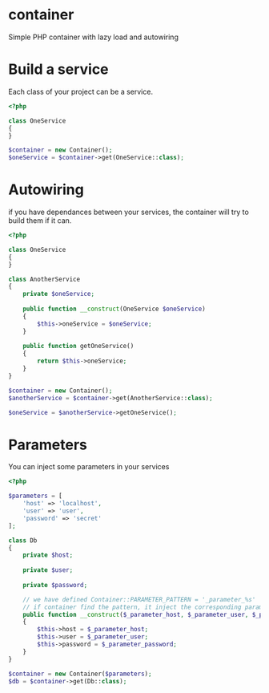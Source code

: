 # container
Simple PHP container with lazy load and autowiring

# Build a service
Each class of your project can be a service. 
```php
<?php

class OneService
{
}

$container = new Container();
$oneService = $container->get(OneService::class);
```

# Autowiring
if you have dependances between your services, the container will try to build them if it can.

```php
<?php

class OneService
{
}

class AnotherService
{
    private $oneService;
    
    public function __construct(OneService $oneService)
    {
        $this->oneService = $oneService;
    }
    
    public function getOneService()
    {
        return $this->oneService;
    }
}

$container = new Container();
$anotherService = $container->get(AnotherService::class);

$oneService = $anotherService->getOneService();
```

# Parameters
You can inject some parameters in your services
```php
<?php

$parameters = [
    'host' => 'localhost',
    'user' => 'user',
    'password' => 'secret'
];

class Db
{
    private $host;
    
    private $user;
    
    private $password;

    // we have defined Container::PARAMETER_PATTERN = '_parameter_%s'
    // if container find the pattern, it inject the corresponding parameter value
    public function __construct($_parameter_host, $_parameter_user, $_parameter_password)
    {
        $this->host = $_parameter_host;
        $this->user = $_parameter_user;
        $this->password = $_parameter_password;
    }
}

$container = new Container($parameters);
$db = $container->get(Db::class);
